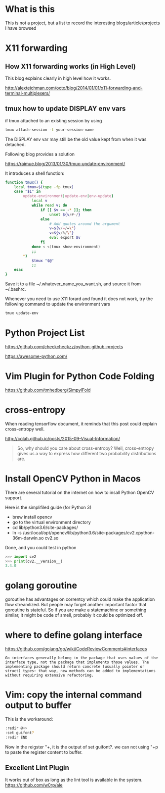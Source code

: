 # What is this

This is not a project, but a list to record the interesting blogs/article/projects I have browsed

# X11 forwarding
## How X11 forwarding works (in High Level)

This blog explains clearly in high level how it works.

http://alexteichman.com/octo/blog/2014/01/01/x11-forwarding-and-terminal-multiplexers/

## tmux how to update DISPLAY env vars

if tmux attached to an existing session by using 

```bash
tmux attach-session -t your-session-name
```

The DISPLAY env var may still be the old value kept from when it was detached. 

Following blog provides a solution

https://raimue.blog/2013/01/30/tmux-update-environment/

It introduces a shell function:

```bash
function tmux() {
    local tmux=$(type -fp tmux)
    case "$1" in
        update-environment|update-env|env-update)
            local v
            while read v; do
                if [[ $v == -* ]]; then
                    unset ${v/#-/}
                else
                    # Add quotes around the argument
                    v=${v/=/=\"}
                    v=${v/%/\"}
                    eval export $v
                fi
            done < <(tmux show-environment)
            ;;
        *)
            $tmux "$@"
            ;;
    esac
}
```

Save it to a file ~/.whatever_name_you_want.sh, and source it from ~/.bashrc.

Whenever you need to use X11 forard and found it does not work, try the following command to update the environment vars

```bash
tmux update-env
```
# Python Project List

https://github.com/checkcheckzz/python-github-projects

https://awesome-python.com/

# Vim Plugin for Python Code Folding

https://github.com/tmhedberg/SimpylFold


# cross-entropy

When reading tensorflow document, it reminds that this post could explain cross-entropy well.

http://colah.github.io/posts/2015-09-Visual-Information/

> So, why should you care about cross-entropy? Well, cross-entropy gives us a way to express how different two probability distributions are.

# Install OpenCV Python in Macos

There are several tutorial on the internet on how to insall Python OpenCV support.

Here is the simplifiled guide (for Python 3)

- brew install opencv
- go to the virtual environment directory
- cd lib/python3.6/site-packages/
- ln -s /usr/local/opt/opencv/lib/python3.6/site-packages/cv2.cpython-36m-darwin.so cv2.so

Done, and you could test in python 
```python
>>> import cv2
>>> print(cv2.__version__)
3.4.0
```

# golang goroutine

goroutine has advantages on correntcy which could make the application flow streamlized. But people may forget another important factor that goroutine is stateful. So if you are make a statemachine or something similar, it might be code of smell, probably it could be optimized off.

# where to define golang interface

https://github.com/golang/go/wiki/CodeReviewComments#interfaces

```Go interfaces generally belong in the package that uses values of the interface type, not the package that implements those values. The implementing package should return concrete (usually pointer or struct) types: that way, new methods can be added to implementations without requiring extensive refactoring.```


                    
# Vim: copy the internal command output to buffer

This is the workaround:
```bash
:redir @+>
:set guifont?
:redir END
```
Now in the reigster "+, it is the output of set guifont?.
we can not using "+p to paste the register content to buffer.

## Excellent Lint Plugin

It works out of box as long as the lint tool is available in the system.
https://github.com/w0rp/ale
